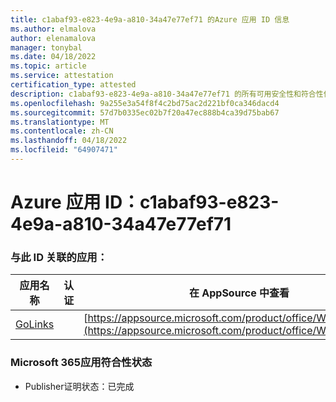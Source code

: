 ```yaml
---
title: c1abaf93-e823-4e9a-a810-34a47e77ef71 的Azure 应用 ID 信息
ms.author: elmalova
author: elenamalova
manager: tonybal
ms.date: 04/18/2022
ms.topic: article
ms.service: attestation
certification_type: attested
description: c1abaf93-e823-4e9a-a810-34a47e77ef71 的所有可用安全性和符合性信息。
ms.openlocfilehash: 9a255e3a54f8f4c2bd75ac2d221bf0ca346dacd4
ms.sourcegitcommit: 57d7b0335ec02b7f20a47ec888b4ca39d75bab67
ms.translationtype: MT
ms.contentlocale: zh-CN
ms.lasthandoff: 04/18/2022
ms.locfileid: "64907471"
---
```

# <a name="azure-app-id-c1abaf93-e823-4e9a-a810-34a47e77ef71"></a>Azure 应用 ID：c1abaf93-e823-4e9a-a810-34a47e77ef71


### <a name="apps-associated-with-this-id"></a>与此 ID 关联的应用：
| **应用名称** | **认证** | **在 AppSource 中查看** |
|--------------|---------------|-----------------------|
| [GoLinks](../forward/WA200003853.md) |  | [https://appsource.microsoft.com/product/office/WA200003853](https://appsource.microsoft.com/product/office/WA200003853) |

### <a name="microsoft-365-app-compliance-status"></a>Microsoft 365应用符合性状态
- Publisher证明状态：已完成
